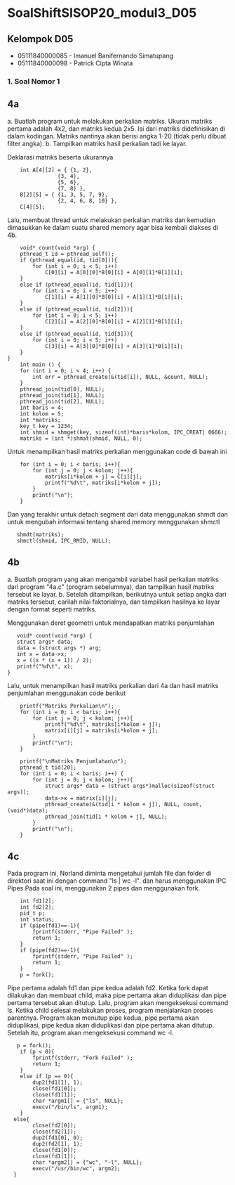 # SoalShiftSISOP20_modul3_D05
## Kelompok D05
* 05111840000085 - Imanuel Banifernando Simatupang 
* 05111840000098 - Patrick Cipta Winata
### 1. Soal Nomor 1 
## 4a
a. Buatlah program untuk melakukan perkalian matriks. Ukuran matriks pertama adalah 4x2, dan matriks kedua 2x5. Isi dari matriks didefinisikan di dalam kodingan. Matriks nantinya akan berisi angka 1-20 (tidak perlu dibuat filter angka). 
b. Tampilkan matriks hasil perkalian tadi ke layar. 

Deklarasi matriks beserta ukurannya
```
    int A[4][2] = { {1, 2},
                {3, 4},
                {5, 6},
                {7, 8} },
    B[2][5] = { {1, 3, 5, 7, 9},
                {2, 4, 6, 8, 10} },
    C[4][5];
```
Lalu, membuat thread untuk melakukan perkalian matriks dan kemudian dimasukkan ke dalam suatu shared memory agar bisa kembali diakses di 4b.
```
    void* count(void *arg) {
    pthread_t id = pthread_self();
    if (pthread_equal(id, tid[0])){     
        for (int i = 0; i < 5; i++) 
            C[0][i] = A[0][0]*B[0][i] + A[0][1]*B[1][i];
    }
    else if (pthread_equal(id, tid[1])){
        for (int i = 0; i < 5; i++)
            C[1][i] = A[1][0]*B[0][i] + A[1][1]*B[1][i];
    }
    else if (pthread_equal(id, tid[2])){
        for (int i = 0; i < 5; i++)
            C[2][i] = A[2][0]*B[0][i] + A[2][1]*B[1][i];
    }
    else if (pthread_equal(id, tid[3])){ 
        for (int i = 0; i < 5; i++)
            C[3][i] = A[3][0]*B[0][i] + A[3][1]*B[1][i];
    }
}
    int main () {
    for (int i = 0; i < 4; i++) {
        int err = pthread_create(&(tid[i]), NULL, &count, NULL);
    }
    pthread_join(tid[0], NULL);
    pthread_join(tid[1], NULL);
    pthread_join(tid[2], NULL);
    int baris = 4;
    int kolom = 5;
    int *matriks;
    key_t key = 1234;
    int shmid = shmget(key, sizeof(int)*baris*kolom, IPC_CREAT| 0666);
    matriks = (int *)shmat(shmid, NULL, 0);
```
Untuk menampilkan hasil matriks perkalian menggunakan code di bawah ini
``` 
    for (int i = 0; i < baris; i++){
        for (int j = 0; j < kolom; j++){
            matriks[i*kolom + j] = C[i][j];
            printf("%d\t", matriks[i*kolom + j]);
        }
        printf("\n");   
    }
```
Dan yang terakhir untuk detach segment dari data menggunakan shmdt dan untuk mengubah informasi tentang shared memory menggunakan shmctl
```
   shmdt(matriks);
   shmctl(shmid, IPC_RMID, NULL);
```
## 4b
a. Buatlah program yang akan mengambil variabel hasil perkalian matriks dari program "4a.c" (program sebelumnya), dan tampilkan hasil matriks tersebut ke layar. 
b. Setelah ditampilkan, berikutnya untuk setiap angka dari matriks tersebut, carilah nilai faktorialnya, dan tampilkan hasilnya ke layar dengan format seperti matriks. 

Menggunakan deret geometri untuk mendapatkan matriks penjumlahan
 ```
    void* count(void *arg) {
    struct args* data;
    data = (struct args *) arg;
    int x = data->x;
    x = ((x * (x + 1)) / 2);
    printf("%d\t", x);
}
```
Lalu, untuk menampilkan hasil matriks perkalian dari 4a dan hasil matriks penjumlahan menggunakan code berikut
``` 
    printf("Matriks Perkalian\n");
    for (int i = 0; i < baris; i++){
        for (int j = 0; j < kolom; j++){
            printf("%d\t", matriks[i*kolom + j]);
            matrix[i][j] = matriks[i*kolom + j];
        }
        printf("\n");
    }

    printf("\nMatriks Penjumlahan\n");
    pthread_t tid[20];
    for (int i = 0; i < baris; i++) {
        for (int j = 0; j < kolom; j++){
            struct args* data = (struct args*)malloc(sizeof(struct args));
            data->x = matrix[i][j];
            pthread_create(&(tid[i * kolom + j]), NULL, count, (void*)data);
            pthread_join(tid[i * kolom + j], NULL);
        }
        printf("\n");
    }
```
## 4c
Pada program ini, Norland diminta mengetahui jumlah file dan folder di direktori saat ini dengan command "ls | wc -l". dan harus menggunakan IPC Pipes
Pada soal ini, menggunakan 2 pipes dan menggunakan fork.
```  
    int fd1[2];  
	int fd2[2]; 
	pid_t p; 
    int status;
	if (pipe(fd1)==-1){ 
		fprintf(stderr, "Pipe Failed" ); 
		return 1; 
	} 
	if (pipe(fd2)==-1){ 
		fprintf(stderr, "Pipe Failed" ); 
		return 1; 
	} 
	p = fork();
```
Pipe pertama adalah fd1 dan pipe kedua adalah fd2. Ketika fork dapat dilakukan dan membuat child, maka pipe pertama akan diduplikasi dan pipe pertama tersebut akan ditutup. Lalu, program akan mengeksekusi command ls. 
Ketika child selesai melakukan proses, program menjalankan proses parentnya. Program akan menutup pipe kedua, pipe pertama akan diduplikasi, pipe kedua akan diduplikasi dan pipe pertama akan ditutup. Setelah itu, program akan mengeksekusi command wc -l.
```
   p = fork(); 
	if (p < 0){ 
		fprintf(stderr, "Fork Failed" ); 
		return 1; 
	}  
	else if (p == 0){ 
        dup2(fd1[1], 1);
        close(fd1[0]);
        close(fd1[1]);
        char *argm1[] = {"ls", NULL};
        execv("/bin/ls", argm1);
	} 
  else{
        close(fd2[0]);
        close(fd2[1]);
        dup2(fd1[0], 0);
        dup2(fd2[1], 1);
        close(fd1[0]);
        close(fd1[1]);
        char *argm2[] = {"wc", "-l", NULL};
        execv("/usr/bin/wc", argm2);
  }
```
   




